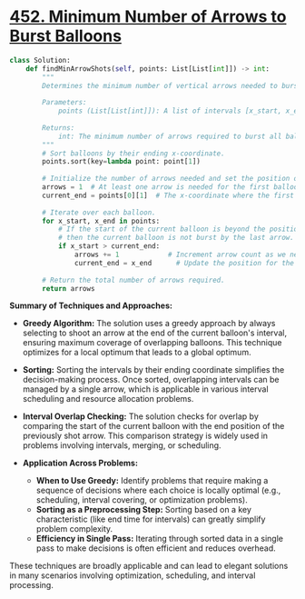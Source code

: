 # [452. Minimum Number of Arrows to Burst Balloons](https://leetcode.com/problems/minimum-number-of-arrows-to-burst-balloons/description/)

```python
class Solution:
    def findMinArrowShots(self, points: List[List[int]]) -> int:
        """
        Determines the minimum number of vertical arrows needed to burst all balloons.
        
        Parameters:
            points (List[List[int]]): A list of intervals [x_start, x_end] representing the horizontal diameter of each balloon.
        
        Returns:
            int: The minimum number of arrows required to burst all balloons.
        """
        # Sort balloons by their ending x-coordinate.
        points.sort(key=lambda point: point[1])
        
        # Initialize the number of arrows needed and set the position of the first arrow at the end of the first interval.
        arrows = 1  # At least one arrow is needed for the first balloon.
        current_end = points[0][1]  # The x-coordinate where the first arrow is shot.
        
        # Iterate over each balloon.
        for x_start, x_end in points:
            # If the start of the current balloon is beyond the position where the last arrow was shot,
            # then the current balloon is not burst by the last arrow.
            if x_start > current_end:
                arrows += 1            # Increment arrow count as we need a new arrow.
                current_end = x_end      # Update the position for the new arrow shot at the end of the current balloon.
        
        # Return the total number of arrows required.
        return arrows
```

**Summary of Techniques and Approaches:**

- **Greedy Algorithm:** The solution uses a greedy approach by always selecting to shoot an arrow at the end of the current balloon's interval, ensuring maximum coverage of overlapping balloons. This technique optimizes for a local optimum that leads to a global optimum.

- **Sorting:** Sorting the intervals by their ending coordinate simplifies the decision-making process. Once sorted, overlapping intervals can be managed by a single arrow, which is applicable in various interval scheduling and resource allocation problems.

- **Interval Overlap Checking:** The solution checks for overlap by comparing the start of the current balloon with the end position of the previously shot arrow. This comparison strategy is widely used in problems involving intervals, merging, or scheduling.

- **Application Across Problems:** 
  - **When to Use Greedy:** Identify problems that require making a sequence of decisions where each choice is locally optimal (e.g., scheduling, interval covering, or optimization problems).
  - **Sorting as a Preprocessing Step:** Sorting based on a key characteristic (like end time for intervals) can greatly simplify problem complexity.
  - **Efficiency in Single Pass:** Iterating through sorted data in a single pass to make decisions is often efficient and reduces overhead.
  
These techniques are broadly applicable and can lead to elegant solutions in many scenarios involving optimization, scheduling, and interval processing.